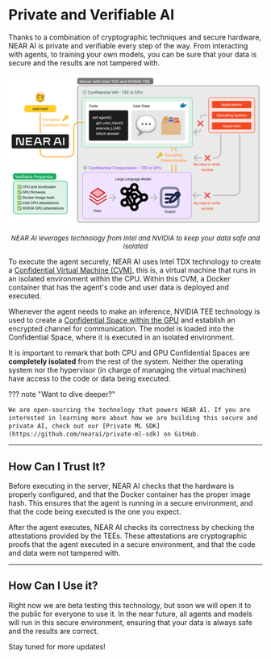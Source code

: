 # Private and Verifiable AI

Thanks to a combination of cryptographic techniques and secure hardware, NEAR AI is private and verifiable every step of the way. From interacting with agents, to training your own models, you can be sure that your data is secure and the results are not tampered with.

![alt text](assets/tee.png)
<p style="text-align: center; font-size: small; font-style: italic">NEAR AI leverages technology from Intel and NVIDIA to keep your data safe and isolated</p>

To execute the agent securely, NEAR AI uses Intel TDX technology to create a [Confidential Virtual Machine (CVM)](https://www.intel.com/content/www/us/en/developer/tools/trust-domain-extensions/overview.htmlml), this is, a virtual machine that runs in an isolated environment within the CPU. Within this CVM, a Docker container that has the agent's code and user data is deployed and executed. 

Whenever the agent needs to make an inference, NVIDIA TEE technology is used to create a [Confidential Space within the GPU]((https://www.nvidia.com/en-us/data-center/solutions/confidential-computing/)) and establish an encrypted channel for communication. The model is loaded into the Confidential Space, where it is executed in an isolated environment.

It is important to remark that both CPU and GPU Confidential Spaces are **completely isolated** from the rest of the system. Neither the operating system nor the hypervisor (in charge of managing the virtual machines) have access to the code or data being executed.

??? note "Want to dive deeper?"

    We are open-sourcing the technology that powers NEAR AI. If you are interested in learning more about how we are building this secure and private AI, check out our [Private ML SDK](https://github.com/nearai/private-ml-sdk) on GitHub. 

---

## How Can I Trust It?

Before executing in the server, NEAR AI checks that the hardware is properly configured, and that the Docker container has the proper image hash. This ensures that the agent is running in a secure environment, and that the code being executed is the one you expect.

After the agent executes, NEAR AI checks its correctness by checking the attestations provided by the TEEs. These attestations are cryptographic proofs that the agent executed in a secure environment, and that the code and data were not tampered with. 

---

## How Can I Use it?

Right now we are beta testing this technology, but soon we will open it to the public for everyone to use it. In the near future, all agents and models will run in this secure environment, ensuring that your data is always safe and the results are correct.

Stay tuned for more updates!
